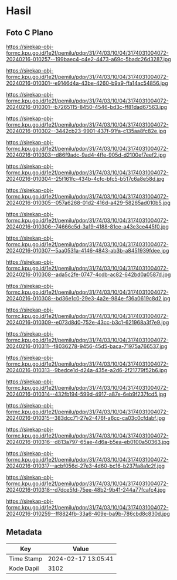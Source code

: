 # Hasil

## Foto C Plano

https://sirekap-obj-formc.kpu.go.id/1e2f/pemilu/pdpr/31/74/03/10/04/3174031004072-20240216-010257--199baec4-c4e2-4473-a69c-5badc26d3287.jpg

https://sirekap-obj-formc.kpu.go.id/1e2f/pemilu/pdpr/31/74/03/10/04/3174031004072-20240216-010301--e9146d4a-43be-4260-b9a9-ffa14ac54856.jpg

https://sirekap-obj-formc.kpu.go.id/1e2f/pemilu/pdpr/31/74/03/10/04/3174031004072-20240216-010301--b7265115-8450-4546-bd3c-ff81dad67563.jpg

https://sirekap-obj-formc.kpu.go.id/1e2f/pemilu/pdpr/31/74/03/10/04/3174031004072-20240216-010302--3442cb23-9901-437f-91fa-c135aa8fc82e.jpg

https://sirekap-obj-formc.kpu.go.id/1e2f/pemilu/pdpr/31/74/03/10/04/3174031004072-20240216-010303--d86f9adc-9ad4-4ffe-905d-d2100ef7eef2.jpg

https://sirekap-obj-formc.kpu.go.id/1e2f/pemilu/pdpr/31/74/03/10/04/3174031004072-20240216-010304--25f161fc-434b-4cfc-bfc5-b517c6a8e58d.jpg

https://sirekap-obj-formc.kpu.go.id/1e2f/pemilu/pdpr/31/74/03/10/04/3174031004072-20240216-010305--057a6268-01d2-416d-a429-58265ad010b5.jpg

https://sirekap-obj-formc.kpu.go.id/1e2f/pemilu/pdpr/31/74/03/10/04/3174031004072-20240216-010306--74666c5d-3a19-4188-81ce-a43e3ce445f0.jpg

https://sirekap-obj-formc.kpu.go.id/1e2f/pemilu/pdpr/31/74/03/10/04/3174031004072-20240216-010307--5aa0531a-4146-4843-ab3b-a8451939fdee.jpg

https://sirekap-obj-formc.kpu.go.id/1e2f/pemilu/pdpr/31/74/03/10/04/3174031004072-20240216-010308--ada5c2fe-0747-4cdb-ac82-642bd0a0587d.jpg

https://sirekap-obj-formc.kpu.go.id/1e2f/pemilu/pdpr/31/74/03/10/04/3174031004072-20240216-010308--bd36e1c0-29e3-4a2e-984e-f36a0619c8d2.jpg

https://sirekap-obj-formc.kpu.go.id/1e2f/pemilu/pdpr/31/74/03/10/04/3174031004072-20240216-010309--e073d8d0-752e-43cc-b3c1-621968a3f7e9.jpg

https://sirekap-obj-formc.kpu.go.id/1e2f/pemilu/pdpr/31/74/03/10/04/3174031004072-20240216-010311--f8036278-9456-45d5-baca-71975a766537.jpg

https://sirekap-obj-formc.kpu.go.id/1e2f/pemilu/pdpr/31/74/03/10/04/3174031004072-20240216-010313--9bedce1d-d24a-435e-a2d6-2f21779f52b6.jpg

https://sirekap-obj-formc.kpu.go.id/1e2f/pemilu/pdpr/31/74/03/10/04/3174031004072-20240216-010314--432fb194-599d-4917-a87e-6eb9f237fcd5.jpg

https://sirekap-obj-formc.kpu.go.id/1e2f/pemilu/pdpr/31/74/03/10/04/3174031004072-20240216-010315--383dcc71-27e2-476f-a6cc-ca03c0cfdabf.jpg

https://sirekap-obj-formc.kpu.go.id/1e2f/pemilu/pdpr/31/74/03/10/04/3174031004072-20240216-010316--d813a797-65ae-4d6a-b5ea-eb0100a50363.jpg

https://sirekap-obj-formc.kpu.go.id/1e2f/pemilu/pdpr/31/74/03/10/04/3174031004072-20240216-010317--acbf056d-27e3-4d60-bc16-b237fa8a1c2f.jpg

https://sirekap-obj-formc.kpu.go.id/1e2f/pemilu/pdpr/31/74/03/10/04/3174031004072-20240216-010318--d7dce5fd-75ee-48b2-9b41-244a77fcafc4.jpg

https://sirekap-obj-formc.kpu.go.id/1e2f/pemilu/pdpr/31/74/03/10/04/3174031004072-20240216-010259--ff8824fb-33a6-409e-ba9b-786cbd8c830d.jpg


## Metadata

| Key        | Value               |
| ---------- | ------------------- |
| Time Stamp | 2024-02-17 13:05:41 |
| Kode Dapil | 3102                |



